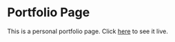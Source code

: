 # Portfolio Page

This is a personal portfolio page. Click [here](https://codepen.io/shashiirk/full/WNwJKvp) to see it live.
